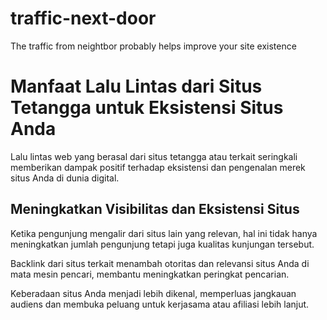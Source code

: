 # traffic-next-door
The traffic from neightbor probably helps improve your site existence

<h1>Manfaat Lalu Lintas dari Situs Tetangga untuk Eksistensi Situs Anda</h1>
<p id="artikel-dari-ai">Lalu lintas web yang berasal dari situs tetangga atau terkait seringkali memberikan dampak positif terhadap eksistensi dan pengenalan merek situs Anda di dunia digital.</p>
<h2>Meningkatkan Visibilitas dan Eksistensi Situs</h2>
<p>Ketika pengunjung mengalir dari situs lain yang relevan, hal ini tidak hanya meningkatkan jumlah pengunjung tetapi juga kualitas kunjungan tersebut.</p>
<p>Backlink dari situs terkait menambah otoritas dan relevansi situs Anda di mata mesin pencari, membantu meningkatkan peringkat pencarian.</p>
<p>Keberadaan situs Anda menjadi lebih dikenal, memperluas jangkauan audiens dan membuka peluang untuk kerjasama atau afiliasi lebih lanjut.</p>
